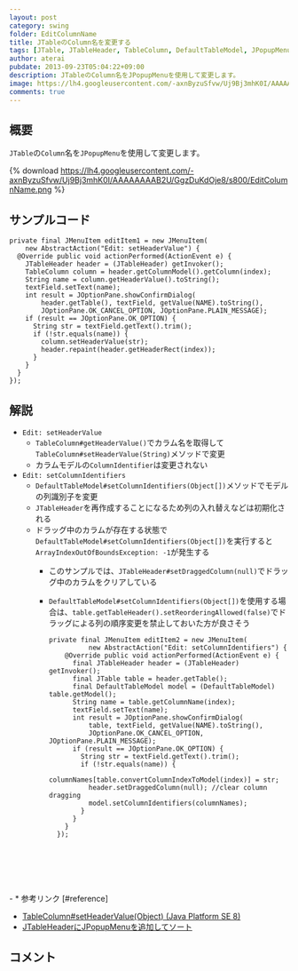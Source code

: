 ```yaml
---
layout: post
category: swing
folder: EditColumnName
title: JTableのColumn名を変更する
tags: [JTable, JTableHeader, TableColumn, DefaultTableModel, JPopupMenu]
author: aterai
pubdate: 2013-09-23T05:04:22+09:00
description: JTableのColumn名をJPopupMenuを使用して変更します。
image: https://lh4.googleusercontent.com/-axnByzuSfvw/Uj9Bj3mhK0I/AAAAAAAAB2U/GgzDuKdOje8/s800/EditColumnName.png
comments: true
---
```

## 概要
`JTable`の`Column`名を`JPopupMenu`を使用して変更します。

{% download https://lh4.googleusercontent.com/-axnByzuSfvw/Uj9Bj3mhK0I/AAAAAAAAB2U/GgzDuKdOje8/s800/EditColumnName.png %}

## サンプルコード
<pre class="prettyprint"><code>private final JMenuItem editItem1 = new JMenuItem(
    new AbstractAction("Edit: setHeaderValue") {
  @Override public void actionPerformed(ActionEvent e) {
    JTableHeader header = (JTableHeader) getInvoker();
    TableColumn column = header.getColumnModel().getColumn(index);
    String name = column.getHeaderValue().toString();
    textField.setText(name);
    int result = JOptionPane.showConfirmDialog(
        header.getTable(), textField, getValue(NAME).toString(),
        JOptionPane.OK_CANCEL_OPTION, JOptionPane.PLAIN_MESSAGE);
    if (result == JOptionPane.OK_OPTION) {
      String str = textField.getText().trim();
      if (!str.equals(name)) {
        column.setHeaderValue(str);
        header.repaint(header.getHeaderRect(index));
      }
    }
  }
});
</code></pre>

## 解説
- `Edit: setHeaderValue`
    - `TableColumn#getHeaderValue()`でカラム名を取得して`TableColumn#setHeaderValue(String)`メソッドで変更
    - カラムモデルの`ColumnIdentifier`は変更されない
- `Edit: setColumnIdentifiers`
    - `DefaultTableModel#setColumnIdentifiers(Object[])`メソッドでモデルの列識別子を変更
    - `JTableHeader`を再作成することになるため列の入れ替えなどは初期化される
    - ドラッグ中のカラムが存在する状態で`DefaultTableModel#setColumnIdentifiers(Object[])`を実行すると`ArrayIndexOutOfBoundsException: -1`が発生する
        - このサンプルでは、`JTableHeader#setDraggedColumn(null)`でドラッグ中のカラムをクリアしている
        - `DefaultTableModel#setColumnIdentifiers(Object[])`を使用する場合は、`table.getTableHeader().setReorderingAllowed(false)`でドラッグによる列の順序変更を禁止しておいた方が良さそう
            
            <pre class="prettyprint"><code>private final JMenuItem editItem2 = new JMenuItem(
                    new AbstractAction("Edit: setColumnIdentifiers") {
              @Override public void actionPerformed(ActionEvent e) {
                final JTableHeader header = (JTableHeader) getInvoker();
                final JTable table = header.getTable();
                final DefaultTableModel model = (DefaultTableModel) table.getModel();
                String name = table.getColumnName(index);
                textField.setText(name);
                int result = JOptionPane.showConfirmDialog(
                    table, textField, getValue(NAME).toString(),
                    JOptionPane.OK_CANCEL_OPTION, JOptionPane.PLAIN_MESSAGE);
                if (result == JOptionPane.OK_OPTION) {
                  String str = textField.getText().trim();
                  if (!str.equals(name)) {
                    columnNames[table.convertColumnIndexToModel(index)] = str;
                    header.setDraggedColumn(null); //clear column dragging
                    model.setColumnIdentifiers(columnNames);
                  }
                }
              }
            });
</code></pre>
        - * 参考リンク [#reference]
- [TableColumn#setHeaderValue(Object) (Java Platform SE 8)](https://docs.oracle.com/javase/jp/8/docs/api/javax/swing/table/TableColumn.html#setHeaderValue-java.lang.Object-)
- [JTableHeaderにJPopupMenuを追加してソート](https://ateraimemo.com/Swing/RowSorterPopupMenu.html)

<!-- dummy comment line for breaking list -->

## コメント
